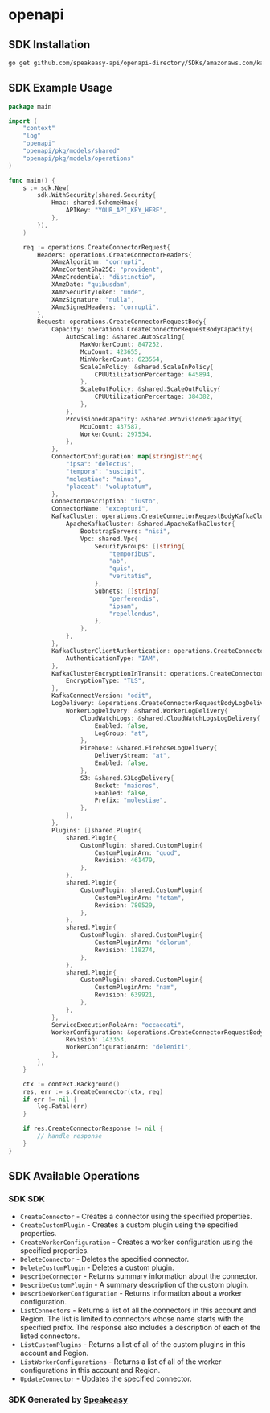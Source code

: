# openapi

<!-- Start SDK Installation -->
## SDK Installation

```bash
go get github.com/speakeasy-api/openapi-directory/SDKs/amazonaws.com/kafkaconnect/2021-09-14/go
```
<!-- End SDK Installation -->

## SDK Example Usage
<!-- Start SDK Example Usage -->
```go
package main

import (
    "context"
    "log"
    "openapi"
    "openapi/pkg/models/shared"
    "openapi/pkg/models/operations"
)

func main() {
    s := sdk.New(
        sdk.WithSecurity(shared.Security{
            Hmac: shared.SchemeHmac{
                APIKey: "YOUR_API_KEY_HERE",
            },
        }),
    )

    req := operations.CreateConnectorRequest{
        Headers: operations.CreateConnectorHeaders{
            XAmzAlgorithm: "corrupti",
            XAmzContentSha256: "provident",
            XAmzCredential: "distinctio",
            XAmzDate: "quibusdam",
            XAmzSecurityToken: "unde",
            XAmzSignature: "nulla",
            XAmzSignedHeaders: "corrupti",
        },
        Request: operations.CreateConnectorRequestBody{
            Capacity: operations.CreateConnectorRequestBodyCapacity{
                AutoScaling: &shared.AutoScaling{
                    MaxWorkerCount: 847252,
                    McuCount: 423655,
                    MinWorkerCount: 623564,
                    ScaleInPolicy: &shared.ScaleInPolicy{
                        CPUUtilizationPercentage: 645894,
                    },
                    ScaleOutPolicy: &shared.ScaleOutPolicy{
                        CPUUtilizationPercentage: 384382,
                    },
                },
                ProvisionedCapacity: &shared.ProvisionedCapacity{
                    McuCount: 437587,
                    WorkerCount: 297534,
                },
            },
            ConnectorConfiguration: map[string]string{
                "ipsa": "delectus",
                "tempora": "suscipit",
                "molestiae": "minus",
                "placeat": "voluptatum",
            },
            ConnectorDescription: "iusto",
            ConnectorName: "excepturi",
            KafkaCluster: operations.CreateConnectorRequestBodyKafkaCluster{
                ApacheKafkaCluster: &shared.ApacheKafkaCluster{
                    BootstrapServers: "nisi",
                    Vpc: shared.Vpc{
                        SecurityGroups: []string{
                            "temporibus",
                            "ab",
                            "quis",
                            "veritatis",
                        },
                        Subnets: []string{
                            "perferendis",
                            "ipsam",
                            "repellendus",
                        },
                    },
                },
            },
            KafkaClusterClientAuthentication: operations.CreateConnectorRequestBodyKafkaClusterClientAuthentication{
                AuthenticationType: "IAM",
            },
            KafkaClusterEncryptionInTransit: operations.CreateConnectorRequestBodyKafkaClusterEncryptionInTransit{
                EncryptionType: "TLS",
            },
            KafkaConnectVersion: "odit",
            LogDelivery: &operations.CreateConnectorRequestBodyLogDelivery{
                WorkerLogDelivery: &shared.WorkerLogDelivery{
                    CloudWatchLogs: &shared.CloudWatchLogsLogDelivery{
                        Enabled: false,
                        LogGroup: "at",
                    },
                    Firehose: &shared.FirehoseLogDelivery{
                        DeliveryStream: "at",
                        Enabled: false,
                    },
                    S3: &shared.S3LogDelivery{
                        Bucket: "maiores",
                        Enabled: false,
                        Prefix: "molestiae",
                    },
                },
            },
            Plugins: []shared.Plugin{
                shared.Plugin{
                    CustomPlugin: shared.CustomPlugin{
                        CustomPluginArn: "quod",
                        Revision: 461479,
                    },
                },
                shared.Plugin{
                    CustomPlugin: shared.CustomPlugin{
                        CustomPluginArn: "totam",
                        Revision: 780529,
                    },
                },
                shared.Plugin{
                    CustomPlugin: shared.CustomPlugin{
                        CustomPluginArn: "dolorum",
                        Revision: 118274,
                    },
                },
                shared.Plugin{
                    CustomPlugin: shared.CustomPlugin{
                        CustomPluginArn: "nam",
                        Revision: 639921,
                    },
                },
            },
            ServiceExecutionRoleArn: "occaecati",
            WorkerConfiguration: &operations.CreateConnectorRequestBodyWorkerConfiguration{
                Revision: 143353,
                WorkerConfigurationArn: "deleniti",
            },
        },
    }

    ctx := context.Background()
    res, err := s.CreateConnector(ctx, req)
    if err != nil {
        log.Fatal(err)
    }

    if res.CreateConnectorResponse != nil {
        // handle response
    }
}
```
<!-- End SDK Example Usage -->

<!-- Start SDK Available Operations -->
## SDK Available Operations

### SDK SDK

* `CreateConnector` - Creates a connector using the specified properties.
* `CreateCustomPlugin` - Creates a custom plugin using the specified properties.
* `CreateWorkerConfiguration` - Creates a worker configuration using the specified properties.
* `DeleteConnector` - Deletes the specified connector.
* `DeleteCustomPlugin` - Deletes a custom plugin.
* `DescribeConnector` - Returns summary information about the connector.
* `DescribeCustomPlugin` - A summary description of the custom plugin.
* `DescribeWorkerConfiguration` - Returns information about a worker configuration.
* `ListConnectors` - Returns a list of all the connectors in this account and Region. The list is limited to connectors whose name starts with the specified prefix. The response also includes a description of each of the listed connectors.
* `ListCustomPlugins` - Returns a list of all of the custom plugins in this account and Region.
* `ListWorkerConfigurations` - Returns a list of all of the worker configurations in this account and Region.
* `UpdateConnector` - Updates the specified connector.
<!-- End SDK Available Operations -->

### SDK Generated by [Speakeasy](https://docs.speakeasyapi.dev/docs/using-speakeasy/client-sdks)
